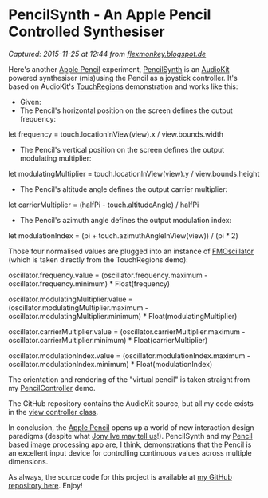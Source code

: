 # PencilSynth - An Apple Pencil Controlled Synthesiser

_Captured: 2015-11-25 at 12:44 from [flexmonkey.blogspot.de](http://flexmonkey.blogspot.de/2015/11/pencilsynth-apple-pencil-controlled.html?m=1)_

Here's another [Apple Pencil](http://flexmonkey.blogspot.co.uk/search/label/Apple%20Pencil) experiment, [PencilSynth](https://github.com/FlexMonkey/PencilSynth) is an [AudioKit](http://audiokit.io/) powered synthesiser (mis)using the Pencil as a joystick controller. It's based on AudioKit's [TouchRegions](http://audiokit.io/examples/swift/TouchRegions/) demonstration and works like this:

  * Given:
  * The Pencil's horizontal position on the screen defines the output frequency:

let frequency = touch.locationInView(view).x / view.bounds.width

  * The Pencil's vertical position on the screen defines the output modulating multiplier:

let modulatingMultiplier = touch.locationInView(view).y / view.bounds.height

  * The Pencil's altitude angle defines the output carrier multiplier:

let carrierMultiplier = (halfPi - touch.altitudeAngle) / halfPi

  * The Pencil's azimuth angle defines the output modulation index:

let modulationIndex = (pi + touch.azimuthAngleInView(view)) / (pi * 2)

Those four normalised values are plugged into an instance of [FMOscillator](https://github.com/FlexMonkey/PencilSynth/blob/master/PencilSynth/FMOscillator.swift) (which is taken directly from the TouchRegions demo):

oscillator.frequency.value = (oscillator.frequency.maximum - oscillator.frequency.minimum) * Float(frequency)

oscillator.modulatingMultiplier.value = (oscillator.modulatingMultiplier.maximum - oscillator.modulatingMultiplier.minimum) * Float(modulatingMultiplier)

oscillator.carrierMultiplier.value = (oscillator.carrierMultiplier.maximum - oscillator.carrierMultiplier.minimum) * Float(carrierMultiplier)

oscillator.modulationIndex.value = (oscillator.modulationIndex.maximum - oscillator.modulationIndex.minimum) * Float(modulationIndex)

The orientation and rendering of the "virtual pencil" is taken straight from my [PencilController](http://flexmonkey.blogspot.co.uk/2015/11/pencilcontroller-using-apple-pencil-as.html) demo.

The GitHub repository contains the AudioKit source, but all my code exists in the [view controller class](https://github.com/FlexMonkey/PencilSynth/blob/master/PencilSynth/ViewController.swift).

In conclusion, the [Apple Pencil](http://www.apple.com/uk/apple-pencil/) opens up a world of new interaction design paradigms (despite what [Jony Ive may tell us](http://www.macrumors.com/2015/11/17/apple-pencil-jony-ive/)!). PencilSynth and my [Pencil based image processing app](http://flexmonkey.blogspot.co.uk/2015/11/pencilcontroller-using-apple-pencil-as.html) are, I think, demonstrations that the Pencil is an excellent input device for controlling continuous values across multiple dimensions.

As always, the source code for this project is available at [my GitHub repository here](https://github.com/FlexMonkey/PencilSynth). Enjoy!

